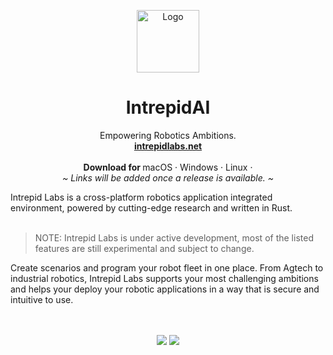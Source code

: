 
<p align="center">
  <img width="100" height="100" src="https://intrepidlabs.net/wp-content/uploads/2023/07/intrepid-logo.svg)" alt="Logo">


  <h1 align="center"><b>IntrepidAI</b></h1>
  <p align="center">
  Empowering Robotics Ambitions.
    <br />
    <a href="https://intrepidlabs.net"><strong>intrepidlabs.net </strong></a>
    <br />
    <br />
    <b>Download for </b>
    macOS
    ·
    Windows
    ·
    Linux
    ·
    <br />
    <i>~ Links will be added once a release is available. ~</i>
  </p>
</p>
Intrepid Labs is a cross-platform robotics application integrated environment, powered by cutting-edge research and written in Rust.
<br/>
<br/>

> NOTE: Intrepid Labs is under active development, most of the listed features are still experimental and subject to change.

Create scenarios and program your robot fleet in one place. 
From Agtech to industrial robotics, Intrepid Labs supports your most challenging ambitions and helps your deploy your robotic applications in a way that is secure and intuitive to use.


<p align="center">
<!--   <img src="" alt="App screenshot"> -->
  <br />
  <br />
  
  <a href="https://twitter.com/intrepidLabsdev">
  </a>
  <a href="https://instagram.com/spacedriveapp">
  </a>
<!--   <a href="https://www.gnu.org/licenses/agpl-3.0">
    <img src="https://img.shields.io/static/v1?label=Licence&message=AGPL%20v3&color=000" />
  </a> -->
  <img src="https://img.shields.io/static/v1?label=Bundled%20Size&message=16.3MB&color=0974B4" />
  <img src="https://img.shields.io/static/v1?label=Stage&message=Alpha&color=2BB4AB" />
  <br />
</p>

